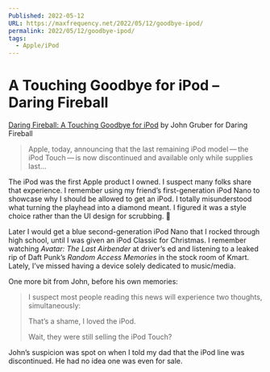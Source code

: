 ```yaml
---
Published: 2022-05-12
URL: https://maxfrequency.net/2022/05/12/goodbye-ipod/
permalink: 2022/05/12/goodbye-ipod/
tags:
  - Apple/iPod
---
```

# A Touching Goodbye for iPod – Daring Fireball

[Daring Fireball: A Touching Goodbye for iPod](https://daringfireball.net/2022/05/touching_goodbye_for_ipod) by John Gruber for Daring Fireball

> Apple, today, announcing that the last remaining iPod model — the iPod Touch — is now discontinued and available only while supplies last…

The iPod was the first Apple product I owned. I suspect many folks share that experience. I remember using my friend’s first-generation iPod Nano to showcase why I should be allowed to get an iPod. I totally misunderstood what turning the playhead into a diamond meant. I figured it was a style choice rather than the UI design for scrubbing. 😬

Later I would get a blue second-generation iPod Nano that I rocked through high school, until I was given an iPod Classic for Christmas. I remember watching *Avatar: The Last Airbender* at driver’s ed and listening to a leaked rip of Daft Punk’s *Random Access Memories* in the stock room of Kmart. Lately, I’ve missed having a device solely dedicated to music/media.

One more bit from John, before his own memories:

> I suspect most people reading this news will experience two thoughts, simultaneously:
> 
> That’s a shame, I loved the iPod.
> 
> Wait, they were still selling the iPod Touch?

John’s suspicion was spot on when I told my dad that the iPod line was discontinued. He had no idea one was even for sale.